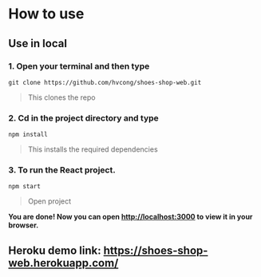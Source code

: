 # How to use

## Use in local
### 1. Open your terminal and then type
`git clone https://github.com/hvcong/shoes-shop-web.git`
> This clones the repo

### 2. Cd in the project directory and type
`npm install`
> This installs the required dependencies

### 3. To run the React project.
`npm start`
> Open project 

**You are done! Now you can open [http://localhost:3000](http://localhost:3000) to view it in your browser.**

## Heroku demo link: https://shoes-shop-web.herokuapp.com/
